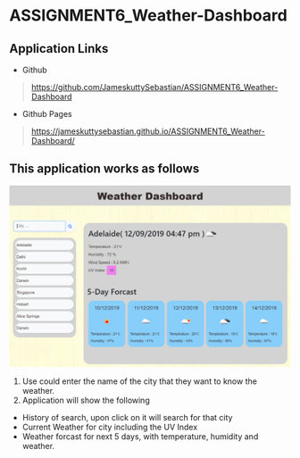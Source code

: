 # ASSIGNMENT6_Weather-Dashboard

##  Application Links

-  Github
> https://github.com/JameskuttySebastian/ASSIGNMENT6_Weather-Dashboard

-  Github Pages
> https://jameskuttysebastian.github.io/ASSIGNMENT6_Weather-Dashboard/

 
 ## This application works as follows

 ![picture alt](assets/img/HomePage.png "Home Page")

1. Use could enter the name of the city that they want to know the weather.
2. Application will show the following
*  History of search, upon click on it will search for that city
*  Current Weather for city including the UV Index
*  Weather forcast for next 5 days, with temperature, humidity and weather.

